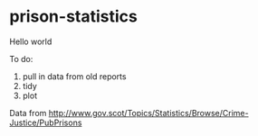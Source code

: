 # prison-statistics

Hello world

To do: 
1. pull in data from old reports
2. tidy
3. plot

Data from http://www.gov.scot/Topics/Statistics/Browse/Crime-Justice/PubPrisons